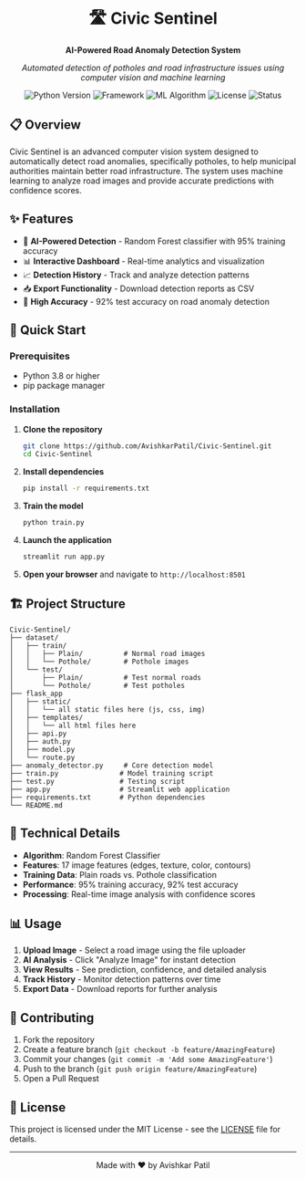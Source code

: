 <div align="center">

# 🛣️ Civic Sentinel

**AI-Powered Road Anomaly Detection System**

*Automated detection of potholes and road infrastructure issues using computer vision and machine learning*

<p align="center">
  <img src="https://img.shields.io/badge/Python-3.8+-blue.svg" alt="Python Version">
  <img src="https://img.shields.io/badge/Framework-Streamlit-red.svg" alt="Framework">
  <img src="https://img.shields.io/badge/ML-Random%20Forest-green.svg" alt="ML Algorithm">
  <img src="https://img.shields.io/badge/License-MIT-yellow.svg" alt="License">
  <img src="https://img.shields.io/badge/Status-Active-brightgreen.svg" alt="Status">
</p>

</div>

## 📋 Overview

Civic Sentinel is an advanced computer vision system designed to automatically detect road anomalies, specifically potholes, to help municipal authorities maintain better road infrastructure. The system uses machine learning to analyze road images and provide accurate predictions with confidence scores.

## ✨ Features

- 🤖 **AI-Powered Detection** - Random Forest classifier with 95% training accuracy
- 📊 **Interactive Dashboard** - Real-time analytics and visualization
- 📈 **Detection History** - Track and analyze detection patterns
- 📥 **Export Functionality** - Download detection reports as CSV
- 🎯 **High Accuracy** - 92% test accuracy on road anomaly detection

## 🚀 Quick Start

### Prerequisites

- Python 3.8 or higher
- pip package manager

### Installation

1. **Clone the repository**
   ```bash
   git clone https://github.com/AvishkarPatil/Civic-Sentinel.git
   cd Civic-Sentinel
   ```

2. **Install dependencies**
   ```bash
   pip install -r requirements.txt
   ```

3. **Train the model**
   ```bash
   python train.py
   ```

4. **Launch the application**
   ```bash
   streamlit run app.py
   ```

5. **Open your browser** and navigate to `http://localhost:8501`

## 🏗️ Project Structure

```
Civic-Sentinel/
├── dataset/
│   ├── train/
│   │   ├── Plain/          # Normal road images
│   │   └── Pothole/        # Pothole images
│   └── test/
│       ├── Plain/          # Test normal roads
│       └── Pothole/        # Test potholes
├── flask_app
│   ├── static/
│   │   └── all static files here (js, css, img)
│   ├── templates/
│   │   └── all html files here
│   ├── api.py
│   ├── auth.py
│   ├── model.py
│   └── route.py
├── anomaly_detector.py     # Core detection model
├── train.py               # Model training script
├── test.py                # Testing script
├── app.py                 # Streamlit web application
├── requirements.txt       # Python dependencies
└── README.md
```

## 🔧 Technical Details

- **Algorithm**: Random Forest Classifier
- **Features**: 17 image features (edges, texture, color, contours)
- **Training Data**: Plain roads vs. Pothole classification
- **Performance**: 95% training accuracy, 92% test accuracy
- **Processing**: Real-time image analysis with confidence scores

## 📊 Usage

1. **Upload Image** - Select a road image using the file uploader
2. **AI Analysis** - Click "Analyze Image" for instant detection
3. **View Results** - See prediction, confidence, and detailed analysis
4. **Track History** - Monitor detection patterns over time
5. **Export Data** - Download reports for further analysis

## 🤝 Contributing

1. Fork the repository
2. Create a feature branch (`git checkout -b feature/AmazingFeature`)
3. Commit your changes (`git commit -m 'Add some AmazingFeature'`)
4. Push to the branch (`git push origin feature/AmazingFeature`)
5. Open a Pull Request

## 📄 License

This project is licensed under the MIT License - see the [LICENSE](LICENSE) file for details.

---

<div align="center">
Made with ❤️ by Avishkar Patil
</div>
